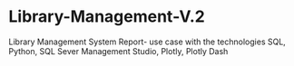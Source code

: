 # Library-Management-V.2
Library Management System Report- use case with the technologies SQL, Python, SQL Sever Management Studio, Plotly, Plotly Dash
